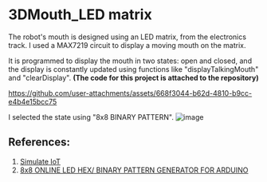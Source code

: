 # 3DMouth_LED matrix
The robot's mouth is designed using an LED matrix, from the electronics track. I used a MAX7219 circuit to display a moving mouth on the matrix.

It is programmed to display the mouth in two states: open and closed, and the display is constantly updated using functions like "displayTalkingMouth" and "clearDisplay". **(The code for this project is attached to the repository)**


https://github.com/user-attachments/assets/668f3044-b62d-4810-b9cc-e4b4e15bcc75

I selected the state using "8x8 BINARY PATTERN".
![image](https://github.com/user-attachments/assets/f5cfa5b8-97d5-431e-a1e9-19f15f5cfc0d)

## References:
1. [Simulate IoT](https://www.riyas.org/2013/12/online-led-matrix-font-generator-with.html)
2. [8x8 ONLINE LED HEX/ BINARY PATTERN GENERATOR FOR ARDUINO](https://www.riyas.org/2013/12/online-led-matrix-font-generator-with.html)
